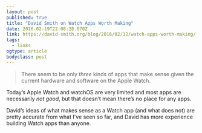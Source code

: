 ```yaml
---
layout: post 
published: true 
title: "David Smith on Watch Apps Worth Making" 
date: 2016-02-19T22:08:28.070Z 
link: https://david-smith.org/blog/2016/02/12/watch-apps-worth-making/ 
tags:
  - links
ogtype: article 
bodyclass: post 
---
```


> There seem to be only _three_ kinds of apps that make sense given the current hardware and software on the Apple Watch.

Today’s Apple Watch and watchOS are very limited and most apps are necessarily _not good_, but that doesn’t mean there’s no place for any apps. 

David’s ideas of what makes sense as a Watch app (and what does not) are pretty accurate from what I've seen so far, and David has more experience building Watch apps than anyone.